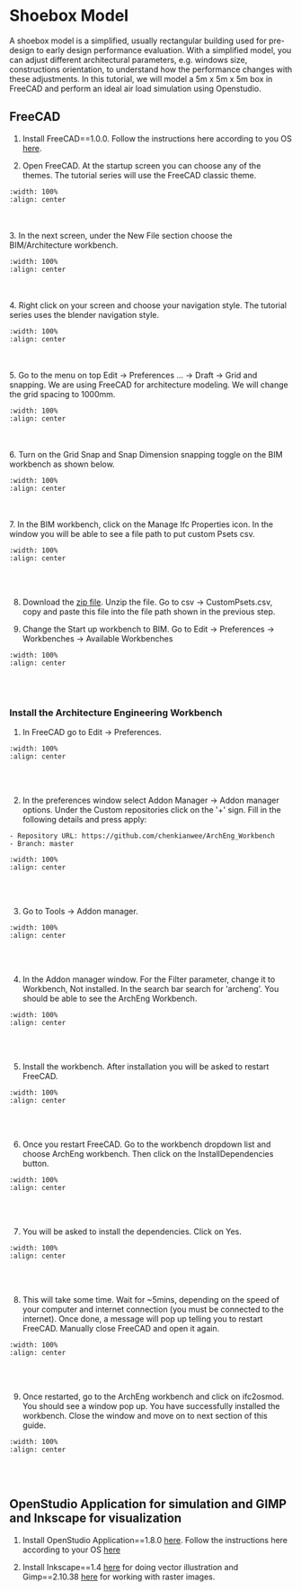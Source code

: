 # Shoebox Model

A shoebox model is a simplified, usually rectangular building used for pre-design to early design performance evaluation. With a simplified model, you can adjust different architectural parameters, e.g. windows size, constructions orientation, to understand how the performance changes with these adjustments. In this tutorial, we will model a 5m x 5m x 5m box in FreeCAD and perform an ideal air load simulation using Openstudio. 

## FreeCAD
1. Install FreeCAD==1.0.0. Follow the instructions here according to you OS <a href="https://www.freecad.org/downloads.php" target="_blank">here</a>.

2. Open FreeCAD. At the startup screen you can choose any of the themes. The tutorial series will use the FreeCAD classic theme.
```{image} ../_static/start/start1.png
:width: 100%
:align: center
```
<br/><br/>
3. In the next screen, under the New File section choose the BIM/Architecture workbench. 
```{image} ../_static/start/start2.png
:width: 100%
:align: center
```
<br/><br/>
4. Right click on your screen and choose your navigation style. The tutorial series uses the blender navigation style.
```{image} ../_static/start/start3.png
:width: 100%
:align: center
```
<br/><br/>
5. Go to the menu on top Edit -> Preferences ... -> Draft -> Grid and snapping. We are using FreeCAD for architecture modeling. We will change the grid spacing to 1000mm.
```{image} ../_static/start/start4.png
:width: 100%
:align: center
```
<br/><br/>
6. Turn on the Grid Snap and Snap Dimension snapping toggle on the BIM workbench as shown below.
```{image} ../_static/start/start5.png
:width: 100%
:align: center
```
<br/><br/>
7. In the BIM workbench, click on the Manage Ifc Properties icon. In the window you will be able to see a file path to put custom Psets csv.
```{image} ../_static/start/start6.png
:width: 100%
:align: center
```
<br/><br/>

8. Download the <a href="https://github.com/chenkianwee/ifc2osmod_gendgn_egs/archive/refs/heads/main.zip" target="_blank">zip file</a>. Unzip the file. Go to csv -> CustomPsets.csv, copy and paste this file into the file path shown in the previous step.

9. Change the Start up workbench to BIM. Go to Edit -> Preferences -> Workbenches -> Available Workbenches
```{image} ../_static/start/start7.png
:width: 100%
:align: center
```
<br/><br/>

### Install the Architecture Engineering Workbench
1. In FreeCAD go to Edit -> Preferences.
```{image} ../_static/start/start8.png
:width: 100%
:align: center
```
<br/><br/>

2. In the preferences window select Addon Manager -> Addon manager options. Under the Custom repositories click on the '+' sign. Fill in the following details and press apply:
```
- Repository URL: https://github.com/chenkianwee/ArchEng_Workbench
- Branch: master
```
```{image} ../_static/start/start9.png
:width: 100%
:align: center
```
<br/><br/>

3. Go to Tools -> Addon manager.
```{image} ../_static/start/start10.png
:width: 100%
:align: center
```
<br/><br/>

4. In the Addon manager window. For the Filter parameter, change it to Workbench, Not installed. In the search bar search for 'archeng'. You should be able to see the ArchEng Workbench.
```{image} ../_static/start/start11.png
:width: 100%
:align: center
```
<br/><br/>

5. Install the workbench. After installation you will be asked to restart FreeCAD.
```{image} ../_static/start/start12.png
:width: 100%
:align: center
```
<br/><br/>

6. Once you restart FreeCAD. Go to the workbench dropdown list and choose ArchEng workbench. Then click on the InstallDependencies button.
```{image} ../_static/start/start13.png
:width: 100%
:align: center
```
<br/><br/>

7. You will be asked to install the dependencies. Click on Yes.
```{image} ../_static/start/start14.png
:width: 100%
:align: center
```
<br/><br/>

8. This will take some time. Wait for ~5mins, depending on the speed of your computer and internet connection (you must be connected to the internet). Once done, a message will pop up telling you to restart FreeCAD. Manually close FreeCAD and open it again.
```{image} ../_static/start/start15.png
:width: 100%
:align: center
```
<br/><br/>

9. Once restarted, go to the ArchEng workbench and click on ifc2osmod. You should see a window pop up. You have successfully installed the workbench. Close the window and move on to next section of this guide.
```{image} ../_static/start/start16.png
:width: 100%
:align: center
```
<br/><br/>

## OpenStudio Application for simulation and GIMP and Inkscape for visualization
1. Install OpenStudio Application==1.8.0 <a href="https://github.com/openstudiocoalition/OpenStudioApplication/releases/tag/v1.8.0" target="_blank">here</a>. Follow the instructions here according to your OS <a href="https://openstudiocoalition.org/getting_started/getting_started/" target="_blank">here</a>

2. Install Inkscape==1.4 <a href="https://inkscape.org/release/inkscape-1.4/" target="_blank">here</a> for doing vector illustration and Gimp==2.10.38 <a href="https://www.gimp.org/downloads/" target="_blank">here</a> for working with raster images.
